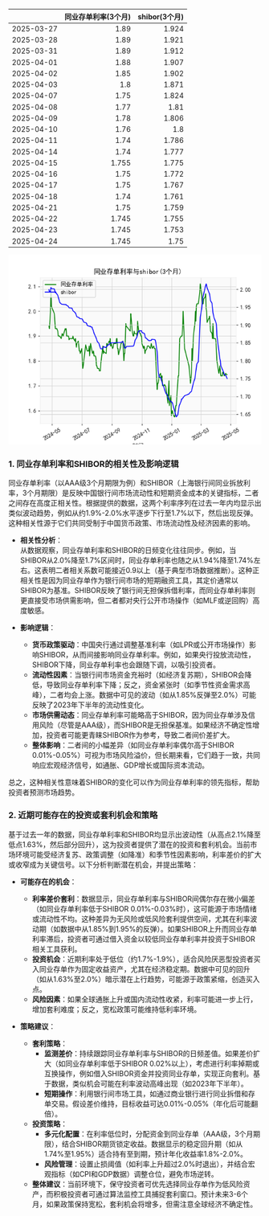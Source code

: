 |            |   同业存单利率(3个月) |   shibor(3个月) |
|:-----------|----------------------:|----------------:|
| 2025-03-27 |                 1.89  |           1.924 |
| 2025-03-28 |                 1.89  |           1.921 |
| 2025-03-31 |                 1.89  |           1.912 |
| 2025-04-01 |                 1.88  |           1.907 |
| 2025-04-02 |                 1.85  |           1.902 |
| 2025-04-03 |                 1.8   |           1.871 |
| 2025-04-07 |                 1.75  |           1.824 |
| 2025-04-08 |                 1.77  |           1.81  |
| 2025-04-09 |                 1.78  |           1.806 |
| 2025-04-10 |                 1.76  |           1.8   |
| 2025-04-11 |                 1.74  |           1.786 |
| 2025-04-14 |                 1.74  |           1.777 |
| 2025-04-15 |                 1.755 |           1.775 |
| 2025-04-16 |                 1.75  |           1.772 |
| 2025-04-17 |                 1.75  |           1.767 |
| 2025-04-18 |                 1.74  |           1.761 |
| 2025-04-21 |                 1.75  |           1.759 |
| 2025-04-22 |                 1.745 |           1.755 |
| 2025-04-23 |                 1.745 |           1.753 |
| 2025-04-24 |                 1.745 |           1.75  |

![图](shibor_tongye.png)

### 1. 同业存单利率和SHIBOR的相关性及影响逻辑

同业存单利率（以AAA级3个月期限为例）和SHIBOR（上海银行间同业拆放利率，3个月期限）是反映中国银行间市场流动性和短期资金成本的关键指标，二者之间存在高度正相关性。根据提供的数据，这两个利率序列在过去一年内均显示出类似波动趋势，例如从约1.9%-2.0%水平逐步下行至1.7%以下，然后出现反弹。这种相关性源于它们共同受制于中国货币政策、市场流动性及经济因素的影响。

- **相关性分析**：  
  从数据观察，同业存单利率和SHIBOR的日频变化往往同步。例如，当SHIBOR从2.0%降至1.7%区间时，同业存单利率也随之从1.94%降至1.74%左右。这表明二者相关系数可能接近0.9以上（基于典型市场数据推断）。这种正相关性是因为同业存单作为银行间市场的短期融资工具，其定价通常以SHIBOR为基准。SHIBOR反映了银行间无担保拆借利率，而同业存单利率则更直接受市场供需影响，但二者都对央行公开市场操作（如MLF或逆回购）高度敏感。

- **影响逻辑**：  
  - **货币政策驱动**：中国央行通过调整基准利率（如LPR或公开市场操作）影响SHIBOR，从而间接影响同业存单利率。例如，如果央行投放流动性，SHIBOR下降，同业存单利率也会跟随下调，以吸引投资者。
  - **流动性因素**：当银行间市场资金充裕时（如经济复苏期），SHIBOR会降低，导致同业存单利率下降；反之，资金紧张时（如季节性资金需求高峰），二者均会上涨。数据中可见的波动（如从1.85%反弹至2.0%）可能反映了2023年下半年的流动性变化。
  - **市场供需动态**：同业存单利率可能略高于SHIBOR，因为同业存单涉及信用风险（尽管是AAA级），而SHIBOR是无担保基准。如果经济不确定性增加，投资者可能更青睐SHIBOR作为参考，导致二者间价差扩大。
  - **整体影响**：二者间的小幅差异（如同业存单利率偶尔高于SHIBOR 0.01%-0.05%）可视为市场风险溢价，但长期来看，它们趋于一致，共同响应宏观经济信号，如通胀、GDP增长或国际资本流动。

总之，这种相关性意味着SHIBOR的变化可以作为同业存单利率的领先指标，帮助投资者预测市场趋势。

### 2. 近期可能存在的投资或套利机会和策略

基于过去一年的数据，同业存单利率和SHIBOR均显示出波动性（从高点2.1%降至低点1.63%，然后部分回升），这为投资者提供了潜在的投资和套利机会。当前市场环境可能受经济复苏、政策调整（如降准）和季节性因素影响，利率差价的扩大或收窄成为关键信号。以下分析判断潜在机会，并提出策略：

- **可能存在的机会**：  
  - **利率差价套利**：数据显示，同业存单利率与SHIBOR间偶尔存在微小偏差（如同业存单利率低于SHIBOR 0.01%-0.03%时），这可能源于市场情绪或流动性不均。这种差异为无风险或低风险套利提供空间，尤其在利率波动期（如数据中从1.85%到1.95%的反弹）。如果SHIBOR上升而同业存单利率滞后，投资者可通过借入资金以较低同业存单利率并投资于SHIBOR相关工具获利。
  - **投资机会**：近期利率处于低位（约1.7%-1.9%），适合风险厌恶型投资者买入同业存单作为固定收益资产，尤其在经济稳定期。数据中可见的回升（如从1.63%至2.0%）暗示潜在上行趋势，可能源于政策紧缩，创造买入点。
  - **风险因素**：如果全球通胀上升或国内流动性收紧，利率可能进一步上行，增加套利难度；反之，宽松政策可能维持低利率环境。

- **策略建议**：  
  - **套利策略**：  
    - **监测差价**：持续跟踪同业存单利率与SHIBOR的日频差值。如果差价扩大（如同业存单利率低于SHIBOR 0.02%以上），考虑进行利率掉期或互换操作，例如借入SHIBOR资金并投资同业存单，实现正向套利。基于数据，类似机会可能在利率波动高峰出现（如2023年下半年）。
    - **短期操作**：利用银行间市场工具，如通过商业银行进行同业拆借和存单交易。假设差价维持，目标收益可达0.01%-0.05%（年化后可能翻倍）。
  - **投资策略**：  
    - **多元化配置**：在利率低位时，分配资金到同业存单（AAA级，3个月期限），结合SHIBOR期货锁定收益。数据显示的稳定回升期（如从1.74%至1.95%）适合持有至到期，预计年化收益率1.8%-2.0%。
    - **风险管理**：设置止损阈值（如利率上升超过2.0%时退出），并结合宏观指标（如CPI和GDP数据）调整仓位，避免市场逆转。
  - **整体建议**：当前环境下，保守投资者可优先选择同业存单作为低风险资产，而积极投资者可通过算法监控工具捕捉套利窗口。预计未来3-6个月，如果政策保持宽松，套利机会将增多，但需注意全球经济不确定性。